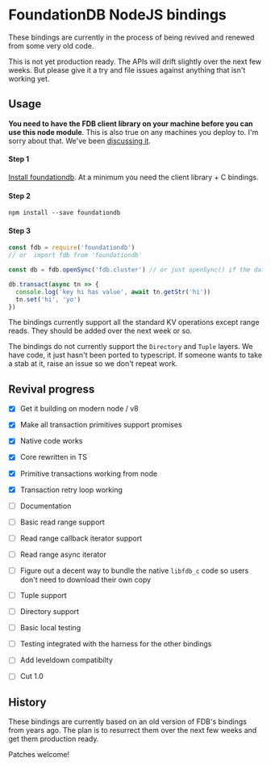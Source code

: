 # FoundationDB NodeJS bindings

These bindings are currently in the process of being revived and renewed from some very old code.

This is not yet production ready. The APIs will drift slightly over the next few weeks. But please give it a try and file issues against anything that isn't working yet.

## Usage

**You need to have the FDB client library on your machine before you can use this node module**. This is also true on any machines you deploy to. I'm sorry about that. We've been [discussing it](https://github.com/apple/foundationdb/issues/129).

#### Step 1

[Install foundationdb](https://www.foundationdb.org/download/). At a minimum you need the client library + C bindings.

#### Step 2

```
npm install --save foundationdb
```

#### Step 3

```javascript
const fdb = require('foundationdb')
// or  import fdb from 'foundationdb'

const db = fdb.openSync('fdb.cluster') // or just openSync() if the database is local.

db.transact(async tn => {
  console.log('key hi has value', await tn.getStr('hi'))
  tn.set('hi', 'yo')
})
```

The bindings currently support all the standard KV operations except range reads. They should be added over the next week or so.

The bindings do not currently support the `Directory` and `Tuple` layers. We have code, it just hasn't been ported to typescript. If someone wants to take a stab at it, raise an issue so we don't repeat work.

## Revival progress

- [x] Get it building on modern node / v8
- [x] Make all transaction primitives support promises
- [x] Native code works
- [x] Core rewritten in TS
- [x] Primitive transactions working from node
- [x] Transaction retry loop working
- [ ] Documentation
- [ ] Basic read range support
- [ ] Read range callback iterator support
- [ ] Read range async iterator
- [ ] Figure out a decent way to bundle the native `libfdb_c` code so users don't need to download their own copy
- [ ] Tuple support
- [ ] Directory support
- [ ] Basic local testing
- [ ] Testing integrated with the harness for the other bindings
- [ ] Add leveldown compatibilty
- [ ] Cut 1.0


## History

These bindings are currently based on an old version of FDB's bindings from years ago. The plan is to resurrect them over the next few weeks and get them production ready.

Patches welcome!